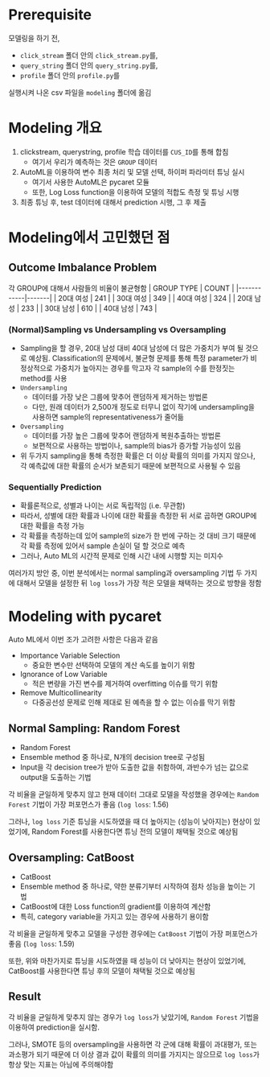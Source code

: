 # Prerequisite
모델링을 하기 전, 
+ `click_stream` 폴더 안의 `click_stream.py`를, 
+ `query_string` 폴더 안의 `query_string.py`를, 
+ `profile` 폴더 안의 `profile.py`를

실행시켜 나온 csv 파일을 `modeling` 폴더에 옮김

# Modeling 개요
1. clickstream, querystring, profile 학습 데이터를 `CUS_ID`를 통해 합침
    + 여기서 우리가 예측하는 것은 `GROUP` 데이터
2. AutoML을 이용하여 변수 최종 처리 및 모델 선택, 하이퍼 파라미터 튜닝 실시
    + 여기서 사용한 AutoML은 pycaret 모듈
    + 또한, Log Loss function을 이용하여 모델의 적합도 측정 및 튜닝 시행 
3. 최종 튜닝 후, test 데이터에 대해서 prediction 시행, 그 후 제출

# Modeling에서 고민했던 점
## Outcome Imbalance Problem
각 GROUP에 대해서 사람들의 비율이 불균형함
| GROUP TYPE | COUNT |
|------------|-------|
| 20대 여성    | 241   |
| 30대 여성    |  349  |
| 40대 여성    |  324  |
| 20대 남성    | 233   |
| 30대 남성    |  610  |
| 40대 남성    |  743  |

### (Normal)Sampling vs Undersampling vs Oversampling
+ Sampling을 할 경우, 20대 남성 대비 40대 남성에 더 많은 가중치가 부여 될 것으로 예상됨. Classification의 문제에서, 불균형 문제를 통해 특정 parameter가 비정상적으로 가중치가 높아지는 경우를 막고자 각 sample의 수를 한정짓는 method를 사용
+ `Undersampling`
    + 데이터를 가장 낮은 그룹에 맞추어 랜덤하게 제거하는 방법론
    + 다만, 원래 데이터가 2,500개 정도로 터무니 없이 작기에 undersampling을 사용하면 sample의 representativeness가 줄어듦
+ `Oversampling`
    + 데이터를 가장 높은 그룹에 맞추어 랜덤하게 복원추출하는 방법론
    + 보편적으로 사용하는 방법이나, sample의 bias가 증가할 가능성이 있음
+ 위 두가지 sampling을 통해 측정한 확률은 더 이상 확률의 의미를 가지지 않으나, 각 예측값에 대한 확률의 순서가 보존되기 때문에 보편적으로 사용될 수 있음

### Sequentially Prediction
+ 확률론적으로, 성별과 나이는 서로 독립적임 (i.e. 무관함)
+ 따라서, 성별에 대한 확률과 나이에 대한 확률을 측정한 뒤 서로 곱하면 GROUP에 대한 확률을 측정 가능
+ 각 확률을 측정하는데 있어 sample의 size가 한 번에 구하는 것 대비 크기 때문에 각 확률 측정에 있어서 sample 손실이 덜 할 것으로 예측
+ 그러나, Auto ML의 시간적 문제로 인해 시간 내에 시행할 지는 미지수

여러가지 방안 중, 이번 분석에서는 normal sampling과 oversampling 기법 두 가지에 대해서 모델을 설정한 뒤 `log loss`가 가장 적은 모델을 채택하는 것으로 방향을 정함

# Modeling with pycaret

Auto ML에서 이번 조가 고려한 사항은 다음과 같음
+ Importance Variable Selection
    + 중요한 변수만 선택하여 모델의 계산 속도를 높이기 위함
+ Ignorance of Low Variable
    + 적은 변량을 가진 변수를 제거하여 overfitting 이슈를 막기 위함
+ Remove Multicollinearity
    + 다중공선성 문제로 인해 제대로 된 예측을 할 수 없는 이슈를 막기 위함

## Normal Sampling: Random Forest

+ Random Forest
+ Ensemble method 중 하나로, N개의 decision tree로 구성됨
+ Input을 각 decision tree가 받아 도출한 값을 취함하여, 과반수가 넘는 값으로 output을 도출하는 기법

각 비율을 균일하게 맞추지 않고 현재 데이터 그대로 모델을 작성했을 경우에는 `Random Forest` 기법이 가장 퍼포먼스가 좋음 (`log loss`: 1.56)

그러나, `log loss` 기준 튜닝을 시도하였을 때 더 높아지는 (성능이 낮아지는) 현상이 있었기에, Random Forest를 사용한다면 튜닝 전의 모델이 채택될 것으로 예상됨

## Oversampling: CatBoost

+ CatBoost 
+ Ensemble method 중 하나로, 약한 분류기부터 시작하여 점차 성능을 높이는 기법
+ CatBoost에 대한 Loss function의 gradient를 이용하여 계산함
+ 특히, category variable을 가지고 있는 경우에 사용하기 용이함

각 비율을 균일하게 맞추고 모델을 구성한 경우에는 `CatBoost` 기법이 가장 퍼포먼스가 좋음 (`log loss`: 1.59)

또한, 위와 마찬가지로 튜닝을 시도하였을 때 성능이 더 낮아지는 현상이 있었기에, CatBoost를 사용한다면 튜닝 후의 모델이 채택될 것으로 예상됨

## Result

각 비율을 균일하게 맞추지 않는 경우가 `log loss`가 낮았기에, `Random Forest` 기법을 이용하여 prediction을 실시함. 

그러나, SMOTE 등의 oversampling을 사용하면 각 군에 대해 확률이 과대평가, 또는 과소평가 되기 때문에 더 이상 결과 값이 확률의 의미를 가지지는 않으므로 `log loss`가 항상 맞는 지표는 아님에 주의해야함
